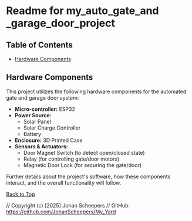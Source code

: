 # Readme for my_auto_gate_and _garage_door_project

## Table of Contents
* [Hardware Components](#hardware-components)

## Hardware Components

This project utilizes the following hardware components for the automated gate and garage door system:

*   **Micro-controller:** ESP32
*   **Power Source:**
    *   Solar Panel
    *   Solar Charge Controller
    *   Battery
*   **Enclosure:** 3D Printed Case
*   **Sensors & Actuators:**
    *   Door Magnet Switch (to detect open/closed state)
    *   Relay (for controlling gate/door motors)
    *   Magnetic Door Lock (for securing the gate/door)

Further details about the project's software, how these components interact, and the overall functionality will follow.

[Back to Top](#readme-for-my_auto_gate_and-_garage_door_project)

// Copyright (c) [2025] Johan Scheepers
// GitHub: https://github.com/JohanScheepers/My_Yard